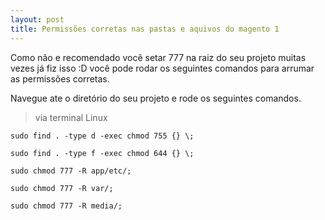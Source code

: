 ```yaml
---
layout: post
title: Permissões corretas nas pastas e aquivos do magento 1
---
```

Como não e recomendado você setar 777 na raiz do seu projeto muitas vezes já fiz isso :D  você pode rodar os seguintes comandos para arrumar as permissões corretas.

Navegue ate o diretório do seu projeto e rode os seguintes comandos.

> via terminal Linux

```
sudo find . -type d -exec chmod 755 {} \;
```

```
sudo find . -type f -exec chmod 644 {} \;
```

```
sudo chmod 777 -R app/etc/;
```

```
sudo chmod 777 -R var/;
```

```
sudo chmod 777 -R media/;
```

